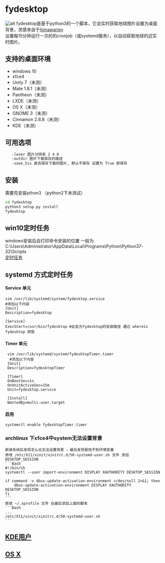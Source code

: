 # fydesktop
![alt](https://github.com/wanghuiwen1/fydesktop/blob/master/fwdesktop-201908310915.png?raw=true)
fydesktop是基于python3的一个脚本，它会实时获取地球图片设置为桌面背景，灵感来自于[himawaripy](https://github.com/boramalper/himawaripy)<br>
设置每15分钟运行一次的的cronjob（或systemd服务），以自动获取地球的近实时图片。
##  支持的桌面环境
  * windows 10
  * xfce4
  * Unity 7（未测）
  * Mate 1.8.1（未测）
  * Pantheon（未测）
  * LXDE（未测）
  * OS X（未测）
  * GNOME 3（未测）
  * Cinnamon 2.8.8（未测）
  * KDE（未测）
##  可用选项
  ```bash 
     -lever 图片分辨率 2 4 8 
     -outdir 图片下载保存的路径
     -save_his 是否保存下载的图片, 默认不保存 设置为 True 即保存
  ```
## 安装
  需要先安装pthon3 （python2下未测试）
  ```Bash
  cd fydesktop
  python3 setup.py install
  fydesktop
  ```
## win10定时任务
windows安装后会打印命令安装的位置 一般为 C:\Users\Administrator\AppData\Local\Programs\Python\Python37-32\Scripts<br>
[定时任务](https://blog.csdn.net/xielifu/article/details/81016220)

## systemd 方式定时任务
####   Service 单元
    vim /usr/lib/systemd/system/fydesktop.service
    #添加以下内容    
    [Unit]
    Description=fydesktop
    
    [Service]
    ExecStart=/usr/bin/fydesktop #此处为fydesktop的安装路径 通过 whereis fydesktop 获取
#### Timer 单元
     vim /usr/lib/systemd/system/fydesktopTimer.timer
      #添加以下内容    
     [Unit]
     Description=fydesktopTimer
    
     [Timer]
     OnBootSec=1s
     OnUnitActiveSec=15m
     Unit=fydesktop.service
    
     [Install]
     WantedBy=multi-user.target
#### 启用
    systemctl enable fydesktopTimer.timer
### archlinux 下xfce4中system无法设置背景
    新装系统后发现怎么也无法设置背景 ，最后发现是找不到环境变量
    修改 /etc/X11/xinit/xinitrc.d/50-systemd-user.sh 文件 添加 DESKTOP_SESSION
    ```Bash
    #!/bin/sh
    systemctl --user import-environment DISPLAY XAUTHORITY DESKTOP_SESSION
    
    if command -v dbus-update-activation-environment >/dev/null 2>&1; then
        dbus-update-activation-environment DISPLAY XAUTHORITY DESKTOP_SESSION
    fi
    ```
    修改 ~/.xprofile 文件 在最后添加上面的脚本
    ```Bash
    ...
    /etc/X11/xinit/xinitrc.d/50-systemd-user.sh
    ```
##  [KDE用户](https://github.com/boramalper/himawaripy#for-kde-users)
##  [OS X](https://github.com/boramalper/himawaripy#for-mac-osx-users)
